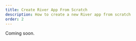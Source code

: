 ```yaml
---
title: Create River App From Scratch
description: How to create a new River app from scratch
order: 2
---
```


Coming soon.
